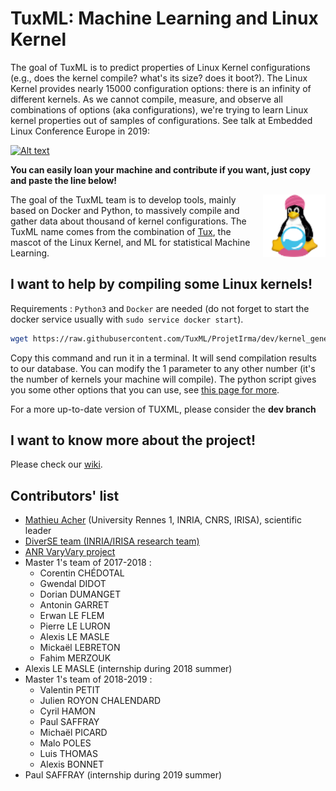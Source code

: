 ﻿# TuxML: Machine Learning and Linux Kernel


The goal of TuxML is to predict properties of Linux Kernel configurations (e.g., does the kernel compile? what's its size? does it boot?). 
The Linux Kernel provides nearly 15000 configuration options: there is an infinity of different kernels. 
As we cannot compile, measure, and observe all combinations of options (aka configurations), we're trying to learn Linux kernel properties out of samples of configurations. See talk at Embedded Linux Conference Europe in 2019:

[![Alt text](https://img.youtube.com/vi/UBghs-cwQX4/0.jpg)](https://www.youtube.com/watch?v=UBghs-cwQX4)

**You can easily loan your machine and contribute if you want, just copy and paste the line below!**

<img align="right" width="100" height="100" src="miscellaneous/informations/tuxml_logo_small.png" alt="TuxML's Logo"/>

The goal of the TuxML team is to develop tools, mainly based on Docker and Python, to massively compile and gather data about thousand of kernel configurations.
The TuxML name comes from the combination of [Tux](https://en.wikipedia.org/wiki/Tux_(mascot)), the mascot of the Linux Kernel, and ML for statistical Machine Learning.

## I want to help by compiling some Linux kernels!

Requirements : `Python3` and `Docker` are needed (do not forget to start the docker service usually with `sudo service docker start`).

```bash
wget https://raw.githubusercontent.com/TuxML/ProjetIrma/dev/kernel_generator.py ; python3 kernel_generator.py --dev 1
```

Copy this command and run it in a terminal. It will send compilation results to our database.
You can modify the 1 parameter to any other number (it's the number of kernels your machine will compile).
The python script gives you some other options that you can use, see [this page for more](https://github.com/TuxML/ProjetIrma/wiki/User_documentation#python-script-entry-point--kernel_generatorpy).

For a more up-to-date version of TUXML, please consider the **dev branch**

## I want to know more about the project!

Please check our [wiki](https://github.com/TuxML/ProjetIrma/wiki).

## Contributors' list

* [Mathieu Acher](http://www.mathieuacher.com/) (University Rennes 1, INRIA, CNRS, IRISA), scientific leader
* [DiverSE team (INRIA/IRISA research team)](http://www.diverse-team.fr/)
* [ANR VaryVary project](https://varyvary.github.io/)
* Master 1's team of 2017-2018 :
  - Corentin CHÉDOTAL
  - Gwendal DIDOT
  - Dorian DUMANGET
  - Antonin GARRET
  - Erwan LE FLEM
  - Pierre LE LURON
  - Alexis LE MASLE
  - Mickaël LEBRETON
  - Fahim MERZOUK
* Alexis LE MASLE (internship during 2018 summer)
* Master 1's team of 2018-2019 :
  - Valentin PETIT
  - Julien ROYON CHALENDARD
  - Cyril HAMON
  - Paul SAFFRAY
  - Michaël PICARD
  - Malo POLES
  - Luis THOMAS
  - Alexis BONNET
* Paul SAFFRAY (internship during 2019 summer)
